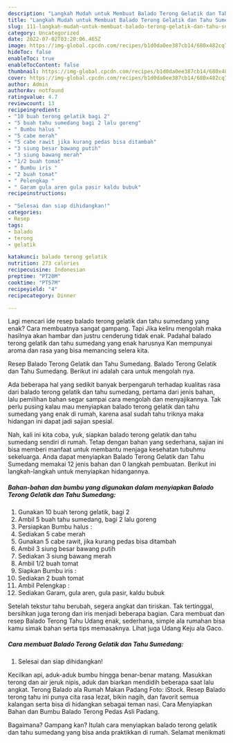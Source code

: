 ```yaml
---
description: "Langkah Mudah untuk Membuat Balado Terong Gelatik dan Tahu Sumedang, Lezat Sekali"
title: "Langkah Mudah untuk Membuat Balado Terong Gelatik dan Tahu Sumedang, Lezat Sekali"
slug: 111-langkah-mudah-untuk-membuat-balado-terong-gelatik-dan-tahu-sumedang-lezat-sekali
category: Uncategorized
date: 2022-07-02T03:20:06.465Z
image: https://img-global.cpcdn.com/recipes/b1d0da0ee387cb14/680x482cq70/balado-terong-gelatik-dan-tahu-sumedang-foto-resep-utama.jpg
hideToc: false
enableToc: true
enableTocContent: false
thumbnail: https://img-global.cpcdn.com/recipes/b1d0da0ee387cb14/680x482cq70/balado-terong-gelatik-dan-tahu-sumedang-foto-resep-utama.jpg
cover: https://img-global.cpcdn.com/recipes/b1d0da0ee387cb14/680x482cq70/balado-terong-gelatik-dan-tahu-sumedang-foto-resep-utama.jpg
author: Admin
authorAv: notfound
ratingvalue: 4.7
reviewcount: 13
recipeingredient:
- "10 buah terong gelatik bagi 2"
- "5 buah tahu sumedang bagi 2 lalu goreng"
- " Bumbu halus "
- "5 cabe merah"
- "5 cabe rawit jika kurang pedas bisa ditambah"
- "3 siung besar bawang putih"
- "3 siung bawang merah"
- "1/2 buah tomat"
- " Bumbu iris "
- "2 buah tomat"
- " Pelengkap "
- " Garam gula aren gula pasir kaldu bubuk"
recipeinstructions:

- "Selesai dan siap dihidangkan!"
categories:
- Resep
tags:
- balado
- terong
- gelatik

katakunci: balado terong gelatik 
nutrition: 273 calories
recipecuisine: Indonesian
preptime: "PT20M"
cooktime: "PT57M"
recipeyield: "4"
recipecategory: Dinner

---
```



Lagi mencari ide resep balado terong gelatik dan tahu sumedang yang enak? Cara membuatnya sangat gampang. Tapi Jika keliru mengolah maka hasilnya akan hambar dan justru cenderung tidak enak. Padahal balado terong gelatik dan tahu sumedang yang enak harusnya Kan mempunyai aroma dan rasa yang bisa memancing selera kita.


Resep Balado Terong Gelatik dan Tahu Sumedang. Balado Terong Gelatik dan Tahu Sumedang. Berikut ini adalah cara untuk mengolah nya.

Ada beberapa hal yang sedikit banyak berpengaruh terhadap kualitas rasa dari balado terong gelatik dan tahu sumedang, pertama dari jenis bahan, lalu pemilihan bahan segar sampai cara mengolah dan menyajikannya. Tak perlu pusing kalau mau menyiapkan balado terong gelatik dan tahu sumedang yang enak di rumah, karena asal sudah tahu triknya maka hidangan ini dapat jadi sajian spesial.


Nah, kali ini kita coba, yuk, siapkan balado terong gelatik dan tahu sumedang sendiri di rumah. Tetap dengan bahan yang sederhana, sajian ini bisa memberi manfaat untuk membantu menjaga kesehatan tubuhmu sekeluarga. Anda dapat menyiapkan Balado Terong Gelatik dan Tahu Sumedang memakai 12 jenis bahan dan 0 langkah pembuatan. Berikut ini langkah-langkah untuk menyiapkan hidangannya.

<!--inarticleads1-->

##### Bahan-bahan dan bumbu yang digunakan dalam menyiapkan Balado Terong Gelatik dan Tahu Sumedang:

1. Gunakan 10 buah terong gelatik, bagi 2
1. Ambil 5 buah tahu sumedang, bagi 2 lalu goreng
1. Persiapkan  Bumbu halus :
1. Sediakan 5 cabe merah
1. Gunakan 5 cabe rawit, jika kurang pedas bisa ditambah
1. Ambil 3 siung besar bawang putih
1. Sediakan 3 siung bawang merah
1. Ambil 1/2 buah tomat
1. Siapkan  Bumbu iris :
1. Sediakan 2 buah tomat
1. Ambil  Pelengkap :
1. Sediakan  Garam, gula aren, gula pasir, kaldu bubuk


Setelah tekstur tahu berubah, segera angkat dan tiriskan. Tak tertinggal, bersihkan juga terong dan iris menjadi beberapa bagian. Cara membuat dan resep Balado Terong Tahu Udang enak, sederhana, simple ala rumahan bisa kamu simak bahan serta tips memasaknya. Lihat juga Udang Keju ala Gaco. 

<!--inarticleads2-->

##### Cara membuat Balado Terong Gelatik dan Tahu Sumedang:


1. Selesai dan siap dihidangkan!

Kecilkan api, aduk-aduk bumbu hingga benar-benar matang. Masukkan terong dan air jeruk nipis, aduk dan biarkan mendidih beberapa saat lalu angkat. Terong Balado ala Rumah Makan Padang Foto: iStock. Resep Balado terong tahu ini punya cita rasa lezat, bikin nagih, dan favorit semua kalangan serta bisa di hidangkan sebagai teman nasi. Cara Menyiapkan Bahan dan Bumbu Balado Terong Pedas Asli Padang. 

Bagaimana? Gampang kan? Itulah cara menyiapkan balado terong gelatik dan tahu sumedang yang bisa anda praktikkan di rumah. Selamat menikmati
